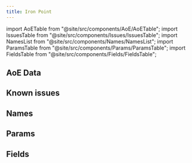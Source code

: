 ```yaml
---
title: Iron Point
---
```


import AoETable from "@site/src/components/AoE/AoETable";
import IssuesTable from "@site/src/components/Issues/IssuesTable";
import NamesList from "@site/src/components/Names/NamesList";
import ParamsTable from "@site/src/components/Params/ParamsTable";
import FieldsTable from "@site/src/components/Fields/FieldsTable";

## AoE Data

<AoETable item_key="ironpoint" data_src="weapon" />

## Known issues

<IssuesTable item_key="ironpoint" data_src="weapon" />

## Names

<NamesList item_key="ironpoint" data_src="weapon" />

## Params

<ParamsTable item_key="ironpoint" data_src="weapon" />

## Fields

<FieldsTable item_key="ironpoint" data_src="weapon" />
